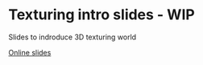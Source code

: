# Texturing intro slides - WIP

Slides to indroduce 3D texturing world

[Online slides](https://jbouny.github.io/texturing-intro-slides/)
